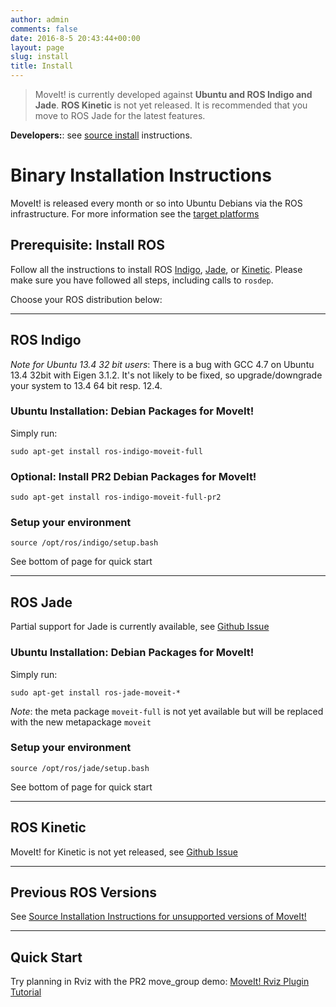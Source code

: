 ```yaml
---
author: admin
comments: false
date: 2016-8-5 20:43:44+00:00
layout: page
slug: install
title: Install
---
```


> MoveIt! is currently developed against **Ubuntu and ROS Indigo and Jade**. **ROS Kinetic** is not yet released. It is recommended that you move to ROS Jade for the latest features.

**Developers:**: see [source install](source_install.html) instructions.

# Binary Installation Instructions

MoveIt! is released every month or so into Ubuntu Debians via the ROS infrastructure. For more information see the [target platforms](http://www.ros.org/reps/rep-0003.html)

## Prerequisite: Install ROS

Follow all the instructions to install ROS [Indigo](http://www.ros.org/wiki/indigo/Installation/Ubuntu), [Jade](http://www.ros.org/wiki/jade/Installation/Ubuntu), or [Kinetic](http://www.ros.org/wiki/kinetic/Installation/Ubuntu). Please make sure you have followed all steps, including calls to ``rosdep``.

Choose your ROS distribution below:

* * *

## ROS Indigo

*Note for Ubuntu 13.4 32 bit users*: There is a bug with GCC 4.7 on Ubuntu 13.4 32bit with Eigen 3.1.2. It's not likely to be fixed, so upgrade/downgrade your system to 13.4 64 bit resp. 12.4.

### Ubuntu Installation: Debian Packages for MoveIt!

Simply run:

    sudo apt-get install ros-indigo-moveit-full

### Optional: Install PR2 Debian Packages for MoveIt!

    sudo apt-get install ros-indigo-moveit-full-pr2

### Setup your environment

    source /opt/ros/indigo/setup.bash

See bottom of page for quick start

* * *

## ROS Jade

Partial support for Jade is currently available, see [Github Issue](https://github.com/ros-planning/moveit/issues/22)

### Ubuntu Installation: Debian Packages for MoveIt!

Simply run:

    sudo apt-get install ros-jade-moveit-*

*Note*: the meta package ``moveit-full`` is not yet available but will be replaced with the new metapackage ``moveit``

### Setup your environment

    source /opt/ros/jade/setup.bash

See bottom of page for quick start

* * *

## ROS Kinetic

MoveIt! for Kinetic is not yet released, see [Github Issue](https://github.com/ros-planning/moveit/issues/18)

* * *

## Previous ROS Versions

See [Source Installation Instructions for unsupported versions of MoveIt!](deprecated)

* * *

## Quick Start

Try planning in Rviz with the PR2 move_group demo: [MoveIt! Rviz Plugin Tutorial](http://docs.ros.org/indigo/api/moveit_ros_visualization/html/doc/tutorial.html)

